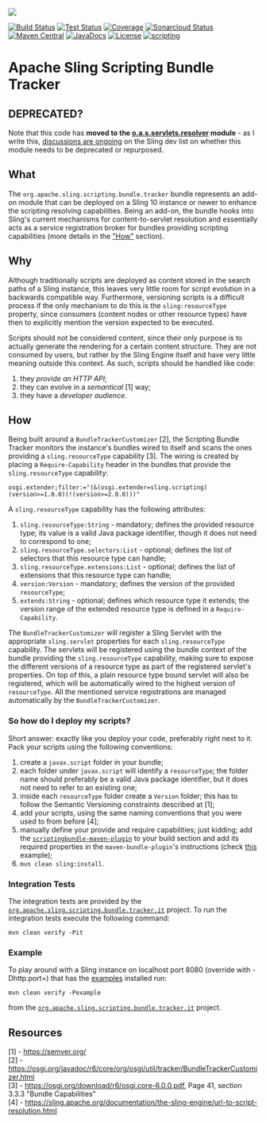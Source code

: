 [<img src="https://sling.apache.org/res/logos/sling.png"/>](https://sling.apache.org)

 [![Build Status](https://ci-builds.apache.org/job/Sling/job/modules/job/sling-org-apache-sling-scripting-bundle-tracker/job/master/badge/icon)](https://ci-builds.apache.org/job/Sling/job/modules/job/sling-org-apache-sling-scripting-bundle-tracker/job/master/) [![Test Status](https://img.shields.io/jenkins/tests.svg?jobUrl=https://ci-builds.apache.org/job/Sling/job/modules/job/sling-org-apache-sling-scripting-bundle-tracker/job/master/)](https://ci-builds.apache.org/job/Sling/job/modules/job/sling-org-apache-sling-scripting-bundle-tracker/job/master/test/?width=800&height=600) [![Coverage](https://sonarcloud.io/api/project_badges/measure?project=apache_sling-org-apache-sling-scripting-bundle-tracker&metric=coverage)](https://sonarcloud.io/dashboard?id=apache_sling-org-apache-sling-scripting-bundle-tracker) [![Sonarcloud Status](https://sonarcloud.io/api/project_badges/measure?project=apache_sling-org-apache-sling-scripting-bundle-tracker&metric=alert_status)](https://sonarcloud.io/dashboard?id=apache_sling-org-apache-sling-scripting-bundle-tracker) [![Maven Central](https://maven-badges.herokuapp.com/maven-central/org.apache.sling/org.apache.sling.scripting.bundle.tracker/badge.svg)](https://search.maven.org/#search%7Cga%7C1%7Cg%3A%22org.apache.sling%22%20a%3A%22org.apache.sling.scripting.bundle.tracker%22) [![JavaDocs](https://www.javadoc.io/badge/org.apache.sling/org.apache.sling.scripting.bundle.tracker.svg)](https://www.javadoc.io/doc/org.apache.sling/org.apache.sling.scripting.bundle.tracker) [![License](https://img.shields.io/badge/License-Apache%202.0-blue.svg)](https://www.apache.org/licenses/LICENSE-2.0) [![scripting](https://sling.apache.org/badges/group-scripting.svg)](https://github.com/apache/sling-aggregator/blob/master/docs/groups/scripting.md)

Apache Sling Scripting Bundle Tracker
====

## DEPRECATED?

Note that this code has **moved to the [o.a.s.servlets.resolver](https://github.com/apache/sling-org-apache-sling-servlets-resolver/tree/master/src/main/java/org/apache/sling/servlets/resolver/bundle/tracker) module** - as I write this, 
[discussions are ongoing](https://lists.apache.org/thread.html/r73ffc8f89706444db41cf9e3688799be58b41cd5f16c49468ab4bda5%40%3Cdev.sling.apache.org%3E)
on the Sling dev list on whether this module needs to be deprecated or repurposed.

## What
The `org.apache.sling.scripting.bundle.tracker` bundle represents an add-on module that can be deployed on a Sling 10 instance or newer to
enhance the scripting resolving capabilities. Being an add-on, the bundle hooks into Sling's current mechanisms for
content-to-servlet resolution and essentially acts as a service registration broker for bundles providing scripting
capabilities (more details in the ["How"](#how) section).

## Why
Although traditionally scripts are deployed as content stored in the search paths of a Sling instance, this leaves very little
room for script evolution in a backwards compatible way. Furthermore, versioning scripts is a difficult process if the only
mechanism to do this is the `sling:resourceType` property, since consumers (content nodes or other resource types) have then to
explicitly mention the version expected to be executed.

Scripts should not be considered content, since their only purpose is to actually generate the rendering for a certain content
structure. They are not consumed by users, but rather by the Sling Engine itself and have very little meaning outside this
context. As such, scripts should be handled like code:

  1. they _provide an HTTP API_;
  2. they can evolve in a _semantical_ [1] way;
  3. they have a _developer audience_.

## How
Being built around a `BundleTrackerCustomizer` [2], the Scripting Bundle Tracker monitors the instance's bundles wired to itself and
scans the ones providing a `sling.resourceType` capability [3]. The wiring is created by placing a `Require-Capability` header in
the bundles that provide the `sling.resourceType` capability:

```
osgi.extender;filter:="(&(osgi.extender=sling.scripting)(version>=1.0.0)(!(version>=2.0.0)))"
```


A `sling.resourceType` capability has the following attributes:

  1. `sling.resourceType:String` - mandatory; defines the provided resource type; its value is a valid Java package identifier,
  though it does not need to correspond to one;
  2. `sling.resourceType.selectors:List` - optional; defines the list of selectors that this resource type can handle;
  3. `sling.resourceType.extensions:List` - optional; defines the list of extensions that this resource type can handle;
  4. `version:Version` - mandatory; defines the version of the provided `resourceType`;
  5. `extends:String` - optional; defines which resource type it extends; the version range of the extended resource type is defined in a
    `Require-Capability`.

The `BundleTrackerCustomizer` will register a Sling Servlet with the appropriate `sling.servlet` properties for each `sling.resourceType`
capability. The servlets will be registered using the bundle context of the bundle providing the `sling.resourceType` capability, making
sure to expose the different versions of a resource type as part of the registered servlet's properties. On top of this, a plain resource
type bound servlet will also be registered, which will be automatically wired to the highest version of `resourceType`. All the mentioned
service registrations are managed automatically by the `BundleTrackerCustomizer`.

### So how do I deploy my scripts?
Short answer: exactly like you deploy your code, preferably right next to it. Pack your scripts using the following conventions:

  1. create a `javax.script` folder in your bundle;
  2. each folder under `javax.script` will identify a `resourceType`; the folder name should preferably be a valid Java package identifier,
  but it does not need to refer to an existing one;
  3. inside each `resourceType` folder create a `Version` folder; this has to follow the Semantic Versioning constraints described at [1];
  4. add your scripts, using the same naming conventions that you were used to from before [4];
  5. manually define your provide and require capabilities; just kidding; add the
  [`scriptingbundle-maven-plugin`](https://github.com/apache/sling-scriptingbundle-maven-plugin) to your build section and add its required
  properties in the `maven-bundle-plugin`'s instructions (check [this](https://github.com/apache/sling-org-apache-sling-scripting-bundle-tracker-it/tree/master/examples/org-apache-sling-scripting-examplebundle/pom.xml)
  example);
  6. `mvn clean sling:install`.

### Integration Tests

The integration tests are provided by the [`org.apache.sling.scripting.bundle.tracker.it`](https://github.com/apache/sling-org-apache-sling-scripting-bundle-tracker-it) project. To run the integration tests execute the following command:

```
mvn clean verify -Pit
```

### Example

To play around with a Sling instance on localhost port 8080 (override with -Dhttp.port=<port>) that has the [examples](https://github.com/apache/sling-org-apache-sling-scripting-bundle-tracker-it/tree/master/examples/) installed run:

```
mvn clean verify -Pexample
``` 

from the [`org.apache.sling.scripting.bundle.tracker.it`](https://github.com/apache/sling-org-apache-sling-scripting-bundle-tracker-it) project.

## Resources
[1] - https://semver.org/  
[2] - https://osgi.org/javadoc/r6/core/org/osgi/util/tracker/BundleTrackerCustomizer.html  
[3] - https://osgi.org/download/r6/osgi.core-6.0.0.pdf, Page 41, section 3.3.3 "Bundle Capabilities"  
[4] - https://sling.apache.org/documentation/the-sling-engine/url-to-script-resolution.html
